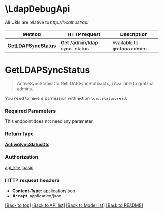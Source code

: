 # \LdapDebugApi

All URIs are relative to *http://localhost/api*

Method | HTTP request | Description
------------- | ------------- | -------------
[**GetLDAPSyncStatus**](LdapDebugApi.md#GetLDAPSyncStatus) | **Get** /admin/ldap-sync-status | Available to grafana admins.


# **GetLDAPSyncStatus**
> ActiveSyncStatusDto GetLDAPSyncStatus(ctx, )
Available to grafana admins.

You need to have a permission with action `ldap.status:read`.

### Required Parameters
This endpoint does not need any parameter.

### Return type

[**ActiveSyncStatusDto**](ActiveSyncStatusDTO.md)

### Authorization

[api_key](../README.md#api_key), [basic](../README.md#basic)

### HTTP request headers

 - **Content-Type**: application/json
 - **Accept**: application/json

[[Back to top]](#) [[Back to API list]](../README.md#documentation-for-api-endpoints) [[Back to Model list]](../README.md#documentation-for-models) [[Back to README]](../README.md)

